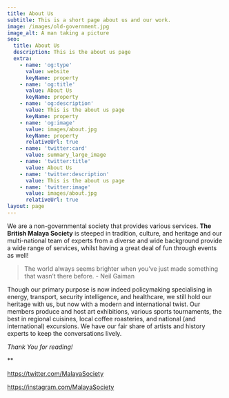 ```yaml
---
title: About Us
subtitle: This is a short page about us and our work.
image: /images/old-government.jpg
image_alt: A man taking a picture
seo:
  title: About Us
  description: This is the about us page
  extra:
    - name: 'og:type'
      value: website
      keyName: property
    - name: 'og:title'
      value: About Us
      keyName: property
    - name: 'og:description'
      value: This is the about us page
      keyName: property
    - name: 'og:image'
      value: images/about.jpg
      keyName: property
      relativeUrl: true
    - name: 'twitter:card'
      value: summary_large_image
    - name: 'twitter:title'
      value: About Us
    - name: 'twitter:description'
      value: This is the about us page
    - name: 'twitter:image'
      value: images/about.jpg
      relativeUrl: true
layout: page
---
```

We are a non-governmental society that provides various services. **The British Malaya Society** is steeped in tradition, culture, and heritage and our multi-national team of experts from a diverse and wide background provide a wide range of services, whilst having a great deal of fun through events as well!

> The world always seems brighter when you’ve just made something that wasn’t there before. - Neil Gaiman

Though our primary purpose is now indeed policymaking specialising in energy, transport, security intelligence, and healthcare, we still hold our heritage with us, but now with a modern and international twist. Our members produce and host art exhibitions, various sports tournaments, the best in regional cuisines, local coffee roasteries, and national (and international) excursions. We have our fair share of artists and history experts to keep the conversations lively.

*Thank You for reading!*

**

<https://twitter.com/MalayaSociety>

<https://instagram.com/MalayaSociety>
